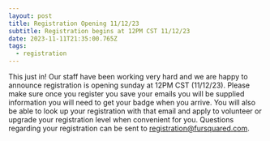 ```yaml
---
layout: post
title: Registration Opening 11/12/23
subtitle: Registration begins at 12PM CST 11/12/23
date: 2023-11-11T21:35:00.765Z
tags:
  - registration
---
```

This just in! Our staff have been working very hard and we are happy to announce registration is opening sunday at 12PM CST (11/12/23). Please make sure once you register you save your emails you will be supplied information you will need to get your badge when you arrive. You will also be able to look up your registration with that email and apply to volunteer or upgrade your registration level when convenient for you. Questions regarding your registration can be sent to [registration@fursquared.com](mailto:registration@fursquared.com).